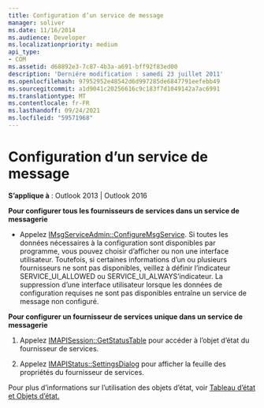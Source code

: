 ```yaml
---
title: Configuration d’un service de message
manager: soliver
ms.date: 11/16/2014
ms.audience: Developer
ms.localizationpriority: medium
api_type:
- COM
ms.assetid: d68892e3-7c87-4b3a-a691-bff92f83ed00
description: 'Derniére modification : samedi 23 juillet 2011'
ms.openlocfilehash: 97952952e48542d6d997285de6847791eefebb49
ms.sourcegitcommit: a1d9041c20256616c9c183f7d1049142a7ac6991
ms.translationtype: MT
ms.contentlocale: fr-FR
ms.lasthandoff: 09/24/2021
ms.locfileid: "59571968"
---
```

# <a name="configuring-a-message-service"></a>Configuration d’un service de message

  
  
**S’applique à** : Outlook 2013 | Outlook 2016 
  
 **Pour configurer tous les fournisseurs de services dans un service de messagerie**
  
- Appelez [IMsgServiceAdmin::ConfigureMsgService](imsgserviceadmin-configuremsgservice.md). Si toutes les données nécessaires à la configuration sont disponibles par programme, vous pouvez choisir d’afficher ou non une interface utilisateur. Toutefois, si certaines informations d’un ou plusieurs fournisseurs ne sont pas disponibles, veillez à définir l’indicateur SERVICE_UI_ALLOWED ou SERVICE_UI_ALWAYS’indicateur. La suppression d’une interface utilisateur lorsque les données de configuration requises ne sont pas disponibles entraîne un service de message non configuré.
    
 **Pour configurer un fournisseur de services unique dans un service de messagerie**
  
1. Appelez [IMAPISession::GetStatusTable](imapisession-getstatustable.md) pour accéder à l’objet d’état du fournisseur de services. 
    
2. Appelez [IMAPIStatus::SettingsDialog](imapistatus-settingsdialog.md) pour afficher la feuille des propriétés du fournisseur de services. 
    
Pour plus d’informations sur l’utilisation des objets d’état, voir [Tableau d’état et Objets d’état.](status-table-and-status-objects.md)
  

